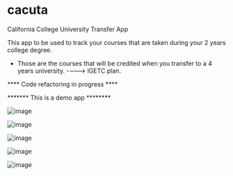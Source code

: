 # cacuta
California College University Transfer App

This app to be used to track your courses that are taken during your 2 years college degree.

* Those are the courses that will be credited when you transfer to a 4 years university.
----> IGETC plan.


**** Code refactoring in progress ****


******* This is a demo app ********

![image](https://user-images.githubusercontent.com/10765483/29908944-8d9561e0-8dd8-11e7-89ee-641f612cc45c.png)

![image](https://user-images.githubusercontent.com/10765483/29908953-94f782ba-8dd8-11e7-8605-7f5a9f5c0cfc.png)

![image](https://user-images.githubusercontent.com/10765483/29908955-9878a54a-8dd8-11e7-8134-1436ac3196a1.png)

![image](https://user-images.githubusercontent.com/10765483/29908964-a0576080-8dd8-11e7-9838-fcfcd7de8478.png)

![image](https://user-images.githubusercontent.com/10765483/29908971-a4f5ca3c-8dd8-11e7-990f-fa481e1eaece.png)

